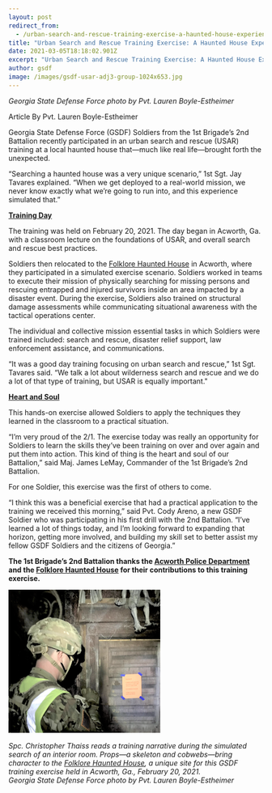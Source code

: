 ```yaml
---
layout: post
redirect_from:
  - /urban-search-and-rescue-training-exercise-a-haunted-house-experience
title: "Urban Search and Rescue Training Exercise: A Haunted House Experience"
date: 2021-03-05T18:18:02.901Z
excerpt: "Urban Search and Rescue Training Exercise: A Haunted House Experience"
author: gsdf
image: /images/gsdf-usar-adj3-group-1024x653.jpg
---
```

*Georgia State Defense Force photo by Pvt. Lauren Boyle-Estheimer*

Article By Pvt. Lauren Boyle-Estheimer

Georgia State Defense Force (GSDF) Soldiers from the 1st Brigade’s 2nd Battalion recently participated in an urban search and rescue (USAR) training at a local haunted house that—much like real life—brought forth the unexpected.

“Searching a haunted house was a very unique scenario,” 1st Sgt. Jay Tavares explained. “When we get deployed to a real-world mission, we never know exactly what we’re going to run into, and this experience simulated that.”

<strong><span style="text-decoration: underline;">Training Day</span></strong>

The training was held on February 20, 2021. The day began in Acworth, Ga. with a classroom lecture on the foundations of USAR, and overall search and rescue best practices.

Soldiers then relocated to the <a href="https://folklorehauntedhouse.com/">Folklore Haunted House</a> in Acworth, where they participated in a simulated exercise scenario. Soldiers worked in teams to execute their mission of physically searching for missing persons and rescuing entrapped and injured survivors inside an area impacted by a disaster event. During the exercise, Soldiers also trained on structural damage assessments while communicating situational awareness with the tactical operations center.

The individual and collective mission essential tasks in which Soldiers were trained included: search and rescue, disaster relief support, law enforcement assistance, and communications.

“It was a good day training focusing on urban search and rescue,” 1st Sgt. Tavares said. “We talk a lot about wilderness search and rescue and we do a lot of that type of training, but USAR is equally important."

<span style="text-decoration: underline;"><strong>Heart and Soul</strong></span>

This hands-on exercise allowed Soldiers to apply the techniques they learned in the classroom to a practical situation.

“I’m very proud of the 2/1. The exercise today was really an opportunity for Soldiers to learn the skills they’ve been training on over and over again and put them into action. This kind of thing is the heart and soul of our Battalion,” said Maj. James LeMay, Commander of the 1st Brigade’s 2nd Battalion.

For one Soldier, this exercise was the first of others to come.

“I think this was a beneficial exercise that had a practical application to the training we received this morning,” said Pvt. Cody Areno, a new GSDF Soldier who was participating in his first drill with the 2nd Battalion. “I’ve learned a lot of things today, and I’m looking forward to expanding that horizon, getting more involved, and building my skill set to better assist my fellow GSDF Soldiers and the citizens of Georgia.”

<strong>The 1st Brigade’s 2nd Battalion thanks the <a href="https://acworthpolice.org/" target="_blank">Acworth Police Department</a> and the <a href="https://folklorehauntedhouse.com/" target="_blank">Folklore Haunted House</a> for their contributions to this training exercise.</strong>

![](/images/gsdf-usar-adj2-skeleton-300x283.png)

*Spc. Christopher Thaiss reads a training narrative during the simulated search of an interior room. Props—a skeleton and cobwebs—bring character to the <a href="https://folklorehauntedhouse.com/">Folklore Haunted House</a>, a unique site for this GSDF training exercise held in Acworth, Ga., February 20, 2021.<br /> Georgia State Defense Force photo by Pvt. Lauren Boyle-Estheimer*
